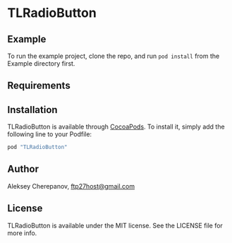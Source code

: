 # TLRadioButton

## Example

To run the example project, clone the repo, and run `pod install` from the Example directory first.

## Requirements

## Installation

TLRadioButton is available through [CocoaPods](http://cocoapods.org). To install
it, simply add the following line to your Podfile:

```ruby
pod "TLRadioButton"
```

## Author

Aleksey Cherepanov, ftp27host@gmail.com

## License

TLRadioButton is available under the MIT license. See the LICENSE file for more info.
